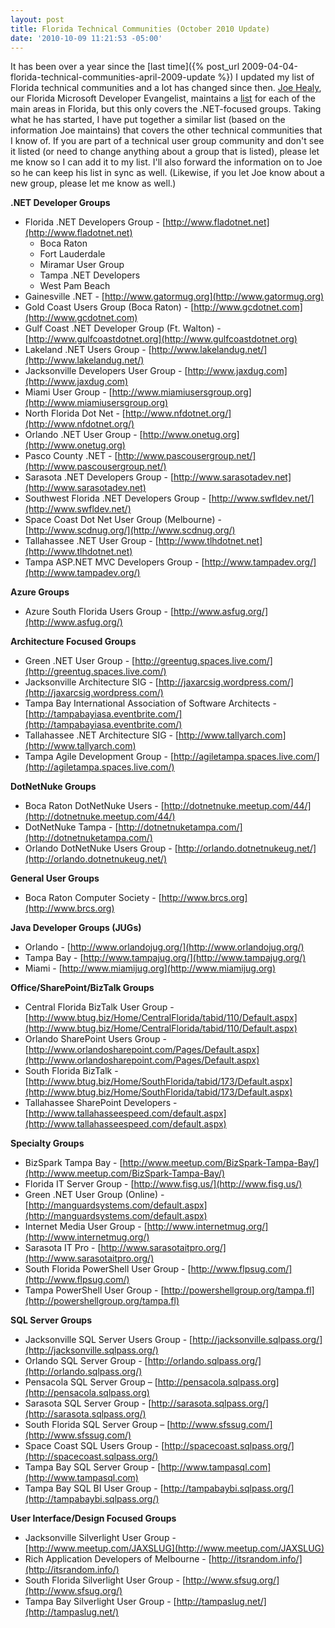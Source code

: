 ```yaml
---
layout: post
title: Florida Technical Communities (October 2010 Update)
date: '2010-10-09 11:21:53 -05:00'
---
```


It has been over a year since the [last time]({% post_url 2009-04-04-florida-technical-communities-april-2009-update %}) I updated my list of Florida technical communities and a lot has changed since then. [Joe Healy](http://www.devfish.net), our Florida Microsoft Developer Evangelist, maintains a [list](http://www.devfish.net/DevCommunities.aspx) for each of the main areas in Florida, but this only covers the .NET-focused groups. Taking what he has started, I have put together a similar list (based on the information Joe maintains) that covers the other technical communities that I know of. If you are part of a technical user group community and don't see it listed (or need to change anything about a group that is listed), please let me know so I can add it to my list. I'll also forward the information on to Joe so he can keep his list in sync as well. (Likewise, if you let Joe know about a new group, please let me know as well.)

**.NET Developer Groups**

*   Florida .NET Developers Group - [http://www.fladotnet.net](http://www.fladotnet.net)       
    *   Boca Raton 
    *   Fort Lauderdale 
    *   Miramar User Group 
    *   Tampa .NET Developers 
    *   West Pam Beach    
*   Gainesville .NET - [http://www.gatormug.org](http://www.gatormug.org) 
*   Gold Coast Users Group (Boca Raton) - [http://www.gcdotnet.com](http://www.gcdotnet.com) 
*   Gulf Coast .NET Developer Group (Ft. Walton) - [http://www.gulfcoastdotnet.org](http://www.gulfcoastdotnet.org) 
*   Lakeland .NET Users Group - [http://www.lakelandug.net/](http://www.lakelandug.net/) 
*   Jacksonville Developers User Group - [http://www.jaxdug.com](http://www.jaxdug.com) 
*   Miami User Group - [http://www.miamiusersgroup.org](http://www.miamiusersgroup.org) 
*   North Florida Dot Net - [http://www.nfdotnet.org/](http://www.nfdotnet.org/) 
*   Orlando .NET User Group - [http://www.onetug.org](http://www.onetug.org) 
*   Pasco County .NET - [http://www.pascousergroup.net/](http://www.pascousergroup.net/)
*   Sarasota .NET Developers Group - [http://www.sarasotadev.net](http://www.sarasotadev.net) 
*   Southwest Florida .NET Developers Group - [http://www.swfldev.net/](http://www.swfldev.net/) 
*   Space Coast Dot Net User Group (Melbourne) - [http://www.scdnug.org/](http://www.scdnug.org/) 
*   Tallahassee .NET User Group - [http://www.tlhdotnet.net](http://www.tlhdotnet.net) 
*   Tampa ASP.NET MVC Developers Group - [http://www.tampadev.org/](http://www.tampadev.org/)   

**Azure Groups**

*   Azure South Florida Users Group - [http://www.asfug.org/](http://www.asfug.org/)   

**Architecture Focused Groups**

*   Green .NET User Group - [http://greentug.spaces.live.com/](http://greentug.spaces.live.com/) 
*   Jacksonville Architecture SIG - [http://jaxarcsig.wordpress.com/](http://jaxarcsig.wordpress.com/) 
*   Tampa Bay International Association of Software Architects - [http://tampabayiasa.eventbrite.com/](http://tampabayiasa.eventbrite.com/) 
*   Tallahassee .NET Architecture SIG - [http://www.tallyarch.com](http://www.tallyarch.com) 
*   Tampa Agile Development Group - [http://agiletampa.spaces.live.com/](http://agiletampa.spaces.live.com/)   

**DotNetNuke Groups**

*   Boca Raton DotNetNuke Users - [http://dotnetnuke.meetup.com/44/](http://dotnetnuke.meetup.com/44/) 
*   DotNetNuke Tampa - [http://dotnetnuketampa.com/](http://dotnetnuketampa.com/)
*   Orlando DotNetNuke Users Group - [http://orlando.dotnetnukeug.net/](http://orlando.dotnetnukeug.net/)   

**General User Groups**

*   Boca Raton Computer Society - [http://www.brcs.org](http://www.brcs.org)   

**Java Developer Groups (JUGs)**

*   Orlando - [http://www.orlandojug.org/](http://www.orlandojug.org/) 
*   Tampa Bay - [http://www.tampajug.org/](http://www.tampajug.org/) 
*   Miami - [http://www.miamijug.org](http://www.miamijug.org)   

**Office/SharePoint/BizTalk Groups**

*   Central Florida BizTalk User Group - [http://www.btug.biz/Home/CentralFlorida/tabid/110/Default.aspx](http://www.btug.biz/Home/CentralFlorida/tabid/110/Default.aspx) 
*   Orlando SharePoint Users Group - [http://www.orlandosharepoint.com/Pages/Default.aspx](http://www.orlandosharepoint.com/Pages/Default.aspx) 
*   South Florida BizTalk - [http://www.btug.biz/Home/SouthFlorida/tabid/173/Default.aspx](http://www.btug.biz/Home/SouthFlorida/tabid/173/Default.aspx)
*   Tallahassee SharePoint Developers - [http://www.tallahasseespeed.com/default.aspx](http://www.tallahasseespeed.com/default.aspx)   

**Specialty Groups**

*   BizSpark Tampa Bay - [http://www.meetup.com/BizSpark-Tampa-Bay/](http://www.meetup.com/BizSpark-Tampa-Bay/)
*   Florida IT Server Group - [http://www.fisg.us/](http://www.fisg.us/)
*   Green .NET User Group (Online) - [http://manguardsystems.com/default.aspx](http://manguardsystems.com/default.aspx)
*   Internet Media User Group - [http://www.internetmug.org/](http://www.internetmug.org/)
*   Sarasota IT Pro - [http://www.sarasotaitpro.org/](http://www.sarasotaitpro.org/) 
*   South Florida PowerShell User Group - [http://www.flpsug.com/](http://www.flpsug.com/) 
*   Tampa PowerShell User Group - [http://powershellgroup.org/tampa.fl](http://powershellgroup.org/tampa.fl)  

**SQL Server Groups**

*   Jacksonville SQL Server Users Group - [http://jacksonville.sqlpass.org/](http://jacksonville.sqlpass.org/) 
*   Orlando SQL Server Group - [http://orlando.sqlpass.org/](http://orlando.sqlpass.org/) 
*   Pensacola SQL Server Group – [http://pensacola.sqlpass.org](http://pensacola.sqlpass.org) 
*   Sarasota SQL Server Group - [http://sarasota.sqlpass.org/](http://sarasota.sqlpass.org/) 
*   South Florida SQL Server Group – [http://www.sfssug.com/](http://www.sfssug.com/) 
*   Space Coast SQL Users Group - [http://spacecoast.sqlpass.org/](http://spacecoast.sqlpass.org/) 
*   Tampa Bay SQL Server Group - [http://www.tampasql.com](http://www.tampasql.com) 
*   Tampa Bay SQL BI User Group - [http://tampabaybi.sqlpass.org/](http://tampabaybi.sqlpass.org/)  

**User Interface/Design Focused Groups**

*   Jacksonville Silverlight User Group - [http://www.meetup.com/JAXSLUG](http://www.meetup.com/JAXSLUG)
*   Rich Application Developers of Melbourne - [http://itsrandom.info/](http://itsrandom.info/) 
*   South Florida Silverlight User Group - [http://www.sfsug.org/](http://www.sfsug.org/) 
*   Tampa Bay Silverlight User Group - [http://tampaslug.net/](http://tampaslug.net/)
